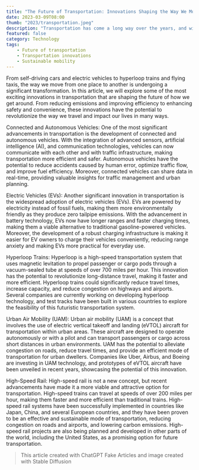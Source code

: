 ```yaml
---
title: "The Future of Transportation: Innovations Shaping the Way We Move"
date: 2023-03-09T08:00
thumb: "2023/transportation.jpeg"
description: "Transportation has come a long way over the years, and with rapid technological advancements, the future of transportation looks promising. "
featured: false
category: Technology
tags:
    - Future of transportation
    - Transportation innovations
    - Sustainable mobility
---
```


From self-driving cars and electric vehicles to hyperloop trains and flying taxis, the way we move from one place to another is undergoing a significant transformation. In this article, we will explore some of the most exciting innovations in transportation that are shaping the future of how we get around. From reducing emissions and improving efficiency to enhancing safety and convenience, these innovations have the potential to revolutionize the way we travel and impact our lives in many ways.

Connected and Autonomous Vehicles: One of the most significant advancements in transportation is the development of connected and autonomous vehicles. With the integration of advanced sensors, artificial intelligence (AI), and communication technologies, vehicles can now communicate with each other and with traffic infrastructure, making transportation more efficient and safer. Autonomous vehicles have the potential to reduce accidents caused by human error, optimize traffic flow, and improve fuel efficiency. Moreover, connected vehicles can share data in real-time, providing valuable insights for traffic management and urban planning.

Electric Vehicles (EVs): Another significant innovation in transportation is the widespread adoption of electric vehicles (EVs). EVs are powered by electricity instead of fossil fuels, making them more environmentally friendly as they produce zero tailpipe emissions. With the advancement in battery technology, EVs now have longer ranges and faster charging times, making them a viable alternative to traditional gasoline-powered vehicles. Moreover, the development of a robust charging infrastructure is making it easier for EV owners to charge their vehicles conveniently, reducing range anxiety and making EVs more practical for everyday use.

Hyperloop Trains: Hyperloop is a high-speed transportation system that uses magnetic levitation to propel passenger or cargo pods through a vacuum-sealed tube at speeds of over 700 miles per hour. This innovation has the potential to revolutionize long-distance travel, making it faster and more efficient. Hyperloop trains could significantly reduce travel times, increase capacity, and reduce congestion on highways and airports. Several companies are currently working on developing hyperloop technology, and test tracks have been built in various countries to explore the feasibility of this futuristic transportation system.

Urban Air Mobility (UAM): Urban air mobility (UAM) is a concept that involves the use of electric vertical takeoff and landing (eVTOL) aircraft for transportation within urban areas. These aircraft are designed to operate autonomously or with a pilot and can transport passengers or cargo across short distances in urban environments. UAM has the potential to alleviate congestion on roads, reduce travel times, and provide an efficient mode of transportation for urban dwellers. Companies like Uber, Airbus, and Boeing are investing in UAM technology, and prototypes of eVTOL aircraft have been unveiled in recent years, showcasing the potential of this innovation.

High-Speed Rail: High-speed rail is not a new concept, but recent advancements have made it a more viable and attractive option for transportation. High-speed trains can travel at speeds of over 200 miles per hour, making them faster and more efficient than traditional trains. High-speed rail systems have been successfully implemented in countries like Japan, China, and several European countries, and they have been proven to be an effective and sustainable mode of transportation, reducing congestion on roads and airports, and lowering carbon emissions. High-speed rail projects are also being planned and developed in other parts of the world, including the United States, as a promising option for future transportation.

> This article created with ChatGPT Fake Articles and image created with Stable Diffusion